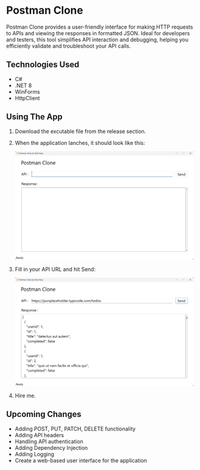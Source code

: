 # Postman Clone
Postman Clone provides a user-friendly interface for making HTTP requests to APIs and viewing the responses in formatted JSON. Ideal for developers and testers, this tool simplifies API interaction and debugging, helping you efficiently validate and troubleshoot your API calls.

##  Technologies Used
* C#
* .NET 8
* WinForms
* HttpClient

## Using The App
1. Download the excutable file from the release section.
     
2. When the application lanches, it should look like this:
     
   ![Postman Clone App ready to run](Images/Screenshot-01.png "Ready to Run")
     
3. Fill in your API URL and hit Send:
     
   ![Postman Clone App Response](Images/Screenshot-02.png "Response")

4. Hire me.

## Upcoming Changes
* Adding POST, PUT, PATCH, DELETE functionality
* Adding API headers
* Handling API authentication
* Adding Dependency Injection
* Adding Logging
* Create a web-based user interface for the application
